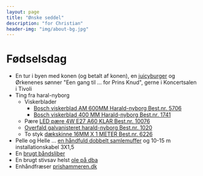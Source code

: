 ```yaml
---
layout: page
title: "Ønske seddel"
description: "for Christian"
header-img: "img/about-bg.jpg"
---
```

# Fødselsdag

 * En tur i byen med konen (og betalt af konen), en [juicyburger](https://www.facebook.com/Boserupsjuicyburgers) og Ørkenenes sønner "Een gang til ... for Prins Knud", gerne i Koncertsalen i Tivoli
 * Ting fra haral-nyborg
   * Viskerblader
     * [Bosch viskerblad AM 600MM Harald-nyborg Best.nr. 5706](http://www.harald-nyborg.dk/p5706/bosch-viskerblad-am-600mm)
     * [Bosch viskerblad 400 MM Harald-nyborg Best.nr. 1741](http://www.harald-nyborg.dk/p1741/bosch-viskerblad-am-400-mm)
   * Pære [LED pære 4W E27 A60 KLAR Best.nr. 10076](http://www.harald-nyborg.dk/p10076/led-paere-4w-e27-a60-klar)
   * [Overfald galvanisteret harald-nyborg Best.nr. 1020](http://www.harald-nyborg.dk/p1020/overfald-galv)
   * To styk [dækskinne 16MM X 1 METER Best.nr. 6226](http://www.harald-nyborg.dk/p6226/daekskinne-16mm-x-1-meter)
 * Pelle og Helle ... [en håndfuld dobbelt samlemuffer](http://www.harald-nyborg.dk/p5388/samlemuffe-dobbel-2-5mm-100stk) og 10-15 m installationskabel 3X1,5
 * En [brugt båndsliber](http://www.dba.dk/baandsliber-og-rondel-slibe/id-1014863237/)
 * En brugt stivsav helst [ole på dba](http://www.dba.dk/stiksav-metabo-ste-100-plu/id-1012308298/)
 * Enhåndfræser [prishammeren.dk](http://www.prishammeren.dk/shop/makita-enhaandsfraeser-5019p.html)



